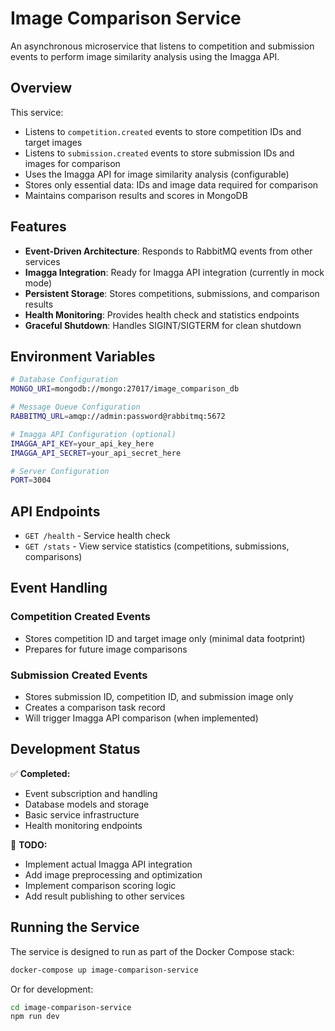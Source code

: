 # Image Comparison Service

An asynchronous microservice that listens to competition and submission events to perform image similarity analysis using the Imagga API.

## Overview

This service:
- Listens to `competition.created` events to store competition IDs and target images
- Listens to `submission.created` events to store submission IDs and images for comparison
- Uses the Imagga API for image similarity analysis (configurable)
- Stores only essential data: IDs and image data required for comparison
- Maintains comparison results and scores in MongoDB

## Features

- **Event-Driven Architecture**: Responds to RabbitMQ events from other services
- **Imagga Integration**: Ready for Imagga API integration (currently in mock mode)
- **Persistent Storage**: Stores competitions, submissions, and comparison results
- **Health Monitoring**: Provides health check and statistics endpoints
- **Graceful Shutdown**: Handles SIGINT/SIGTERM for clean shutdown

## Environment Variables

```bash
# Database Configuration
MONGO_URI=mongodb://mongo:27017/image_comparison_db

# Message Queue Configuration
RABBITMQ_URL=amqp://admin:password@rabbitmq:5672

# Imagga API Configuration (optional)
IMAGGA_API_KEY=your_api_key_here
IMAGGA_API_SECRET=your_api_secret_here

# Server Configuration
PORT=3004
```

## API Endpoints

- `GET /health` - Service health check
- `GET /stats` - View service statistics (competitions, submissions, comparisons)

## Event Handling

### Competition Created Events
- Stores competition ID and target image only (minimal data footprint)
- Prepares for future image comparisons

### Submission Created Events
- Stores submission ID, competition ID, and submission image only
- Creates a comparison task record
- Will trigger Imagga API comparison (when implemented)

## Development Status

✅ **Completed:**
- Event subscription and handling
- Database models and storage
- Basic service infrastructure
- Health monitoring endpoints

🚧 **TODO:**
- Implement actual Imagga API integration
- Add image preprocessing and optimization
- Implement comparison scoring logic
- Add result publishing to other services

## Running the Service

The service is designed to run as part of the Docker Compose stack:

```bash
docker-compose up image-comparison-service
```

Or for development:

```bash
cd image-comparison-service
npm run dev
```
